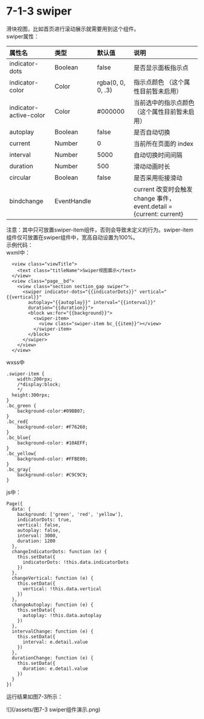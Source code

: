 # 7-1-3 swiper

滑块视图，比如首页进行滚动展示就需要用到这个组件。  
swiper属性：

| 属性名 | 类型 | 默认值 | 说明 |
| :--- | :--- | :--- | :--- |
| indicator-dots | Boolean | false | 是否显示面板指示点 |
| indicator-color | Color | rgba\(0, 0, 0, .3\) | 指示点颜色 （这个属性目前暂未启用） |
| indicator-active-color | Color | \#000000 | 当前选中的指示点颜色 （这个属性目前暂未启用） |
| autoplay | Boolean | false | 是否自动切换 |
| current | Number | 0 | 当前所在页面的 index |
| interval | Number | 5000 | 自动切换时间间隔 |
| duration | Number | 500 | 滑动动画时长 |
| circular | Boolean | false | 是否采用衔接滑动 |
| bindchange | EventHandle |  | current 改变时会触发 change 事件，event.detail = {current: current} |

注意：其中只可放置swiper-item组件，否则会导致未定义的行为。swiper-item组件仅可放置在swiper组件中，宽高自动设置为100%。  
示例代码：  
wxml中：

```
  <view class="viewTitle">
    <text class="titleName">Swiper视图展示</text>
  </view>
  <view class="page__bd">
    <view class="section section_gap swiper">
      <swiper indicator-dots="{{indicatorDots}}" vertical="{{vertical}}"
        autoplay="{{autoplay}}" interval="{{interval}}" 
        duration="{{duration}}">
        <block wx:for="{{background}}">
          <swiper-item>
            <view class="swiper-item bc_{{item}}"></view>
          </swiper-item>
        </block>
      </swiper>
    </view>
  </view>
```

wxss中

```
.swiper-item {
    width:200rpx;
    /*display:block;
    */
  height:300rpx;
}
.bc_green {
    background-color:#09BB07;
}
.bc_red{
    background-color: #F76260;
}
.bc_blue{
    background-color: #10AEFF;
}
.bc_yellow{
    background-color: #FFBE00;
}
.bc_gray{
    background-color: #C9C9C9;
}
```

js中：

```
Page({
  data: {
    background: ['green', 'red', 'yellow'],
    indicatorDots: true,
    vertical: false,
    autoplay: false,
    interval: 3000,
    duration: 1200
  },
  changeIndicatorDots: function (e) {
    this.setData({
      indicatorDots: !this.data.indicatorDots
    })
  },
  changeVertical: function (e) {
    this.setData({
      vertical: !this.data.vertical
    })
  },
  changeAutoplay: function (e) {
    this.setData({
      autoplay: !this.data.autoplay
    })
  },
  intervalChange: function (e) {
    this.setData({
      interval: e.detail.value
    })
  },
  durationChange: function (e) {
    this.setData({
      duration: e.detail.value
    })
  }
})
```

运行结果如图7-3所示：

![](/assets/图7-3 swiper组件演示.png)

